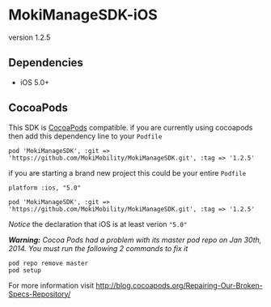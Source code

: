 MokiManageSDK-iOS
=================
version 1.2.5


Dependencies
------------

* iOS 5.0+

CocoaPods
---------

This SDK is [CocoaPods](http://cocoapods.org/) compatible. if you are currently using cocoapods then add this dependency line to your `Podfile`

```
pod 'MokiManageSDK', :git => 'https://github.com/MokiMobility/MokiManageSDK.git', :tag => '1.2.5'
```

if you are starting a brand new project this could be your entire `Podfile`

```
platform :ios, "5.0"

pod 'MokiManageSDK', :git => 'https://github.com/MokiMobility/MokiManageSDK.git', :tag => '1.2.5'
```

*Notice* the declaration that iOS is at least verion `"5.0"`

***Warning:*** *Cocoa Pods had a problem with its master pod repo on Jan 30th, 2014. You must run the following 2 commands to fix it*

    pod repo remove master
    pod setup

For more information visit http://blog.cocoapods.org/Repairing-Our-Broken-Specs-Repository/
